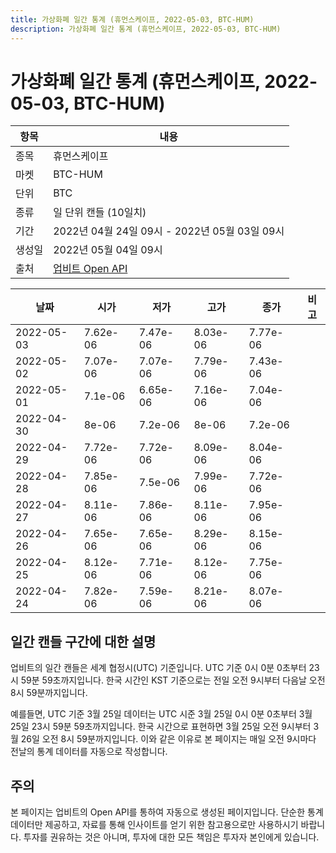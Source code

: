 ```yaml
---
title: 가상화폐 일간 통계 (휴먼스케이프, 2022-05-03, BTC-HUM)
description: 가상화폐 일간 통계 (휴먼스케이프, 2022-05-03, BTC-HUM)
---
```



가상화폐 일간 통계 (휴먼스케이프, 2022-05-03, BTC-HUM)
===

|항목|내용|
|--|--|
|종목|휴먼스케이프|
|마켓|BTC-HUM|
|단위|BTC|
|종류|일 단위 캔들 (10일치)|
|기간|2022년 04월 24일 09시 - 2022년 05월 03일 09시|
|생성일|2022년 05월 04일 09시|
|출처|[업비트 Open API](https://docs.upbit.com)|


|날짜|시가|저가|고가|종가|비고|
|--|--|--|--|--|--|
|2022-05-03|7.62e-06|7.47e-06|8.03e-06|7.77e-06|    |
|2022-05-02|7.07e-06|7.07e-06|7.79e-06|7.43e-06|    |
|2022-05-01|7.1e-06|6.65e-06|7.16e-06|7.04e-06|    |
|2022-04-30|8e-06|7.2e-06|8e-06|7.2e-06|    |
|2022-04-29|7.72e-06|7.72e-06|8.09e-06|8.04e-06|    |
|2022-04-28|7.85e-06|7.5e-06|7.99e-06|7.72e-06|    |
|2022-04-27|8.11e-06|7.86e-06|8.11e-06|7.95e-06|    |
|2022-04-26|7.65e-06|7.65e-06|8.29e-06|8.15e-06|    |
|2022-04-25|8.12e-06|7.71e-06|8.12e-06|7.75e-06|    |
|2022-04-24|7.82e-06|7.59e-06|8.21e-06|8.07e-06|    |


일간 캔들 구간에 대한 설명
---


업비트의 일간 캔들은 세계 협정시(UTC) 기준입니다. 
UTC 기준 0시 0분 0초부터 23시 59분 59초까지입니다. 
한국 시간인 KST 기준으로는 전일 오전 9시부터 다음날 오전 8시 59분까지입니다. 


예를들면, UTC 기준 3월 25일 데이터는 UTC 시준 3월 25일 0시 0분 0초부터 3월 25일 23시 59분 59초까지입니다. 
한국 시간으로 표현하면 3월 25일 오전 9시부터 3월 26일 오전 8시 59분까지입니다. 
이와 같은 이유로 본 페이지는 매일 오전 9시마다 전날의 통계 데이터를 자동으로 작성합니다. 


주의
---


본 페이지는 업비트의 Open API를 통하여 자동으로 생성된 페이지입니다. 
단순한 통계 데이터만 제공하고, 자료를 통해 인사이트를 얻기 위한 참고용으로만 사용하시기 바랍니다. 
투자를 권유하는 것은 아니며, 투자에 대한 모든 책임은 투자자 본인에게 있습니다. 
